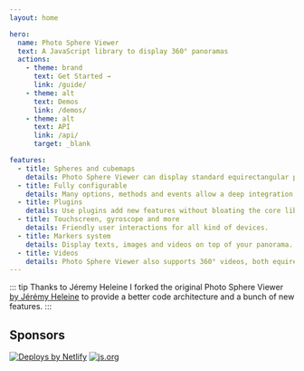 ```yaml
---
layout: home

hero:
  name: Photo Sphere Viewer
  text: A JavaScript library to display 360° panoramas
  actions:
    - theme: brand
      text: Get Started →
      link: /guide/
    - theme: alt
      text: Demos
      link: /demos/
    - theme: alt
      text: API
      link: /api/
      target: _blank

features:
  - title: Spheres and cubemaps
    details: Photo Sphere Viewer can display standard equirectangular panoramas and also cubemaps.
  - title: Fully configurable
    details: Many options, methods and events allow a deep integration in your website/app.
  - title: Plugins
    details: Use plugins add new features without bloating the core library.
  - title: Touchscreen, gyroscope and more
    details: Friendly user interactions for all kind of devices.
  - title: Markers system
    details: Display texts, images and videos on top of your panorama.
  - title: Videos
    details: Photo Sphere Viewer also supports 360° videos, both equirectangular and cubemaps.
---
```


::: tip Thanks to Jéremy Heleine
I forked the original Photo Sphere Viewer [by Jérémy Heleine](http://jeremyheleine.me) to provide a better code architecture and a bunch of new features.
:::

## Sponsors

<script setup>
import { VPTeamMembers } from 'vitepress/theme';

const sponsors = [
  // monthly
  {
    avatar: 'https://avatars.githubusercontent.com/u/8026440?s=200',
    name: 'Katapult',
    links: [
      { icon: 'github', link: 'https://github.com/KatapultDevelopment' },
      { icon: 'googlehome', link: 'https://www.katapultengineering.com' },
    ],
  },
  {
    avatar: 'https://avatars.githubusercontent.com/u/3709747?s=200',
    name: 'Kevin M. Vuilleumier',
    links: [
      { icon: 'github', link: 'https://github.com/vekin03' },
      { icon: 'googlehome', link: 'https://kevinvuilleumier.net' },
    ],
  },
  {
    avatar: 'https://avatars.githubusercontent.com/u/6279770?s=200',
    name: 'Sachin Sancheti',
    links: [
      { icon: 'github', link: 'https://github.com/sachinsancheti1' },
      { icon: 'googlehome', link: 'https://www.sachin.ninja' },
    ],
  },
  // one time
  {
    avatar: 'https://avatars.githubusercontent.com/u/24359?s=200',
    name: 'Jeffrey Warren',
    links: [
      { icon: 'github', link: 'https://github.com/jywarren' },
      { icon: 'googlehome', link: 'https://unterbahn.com' },
    ],
  },
  {
    avatar: 'https://avatars.githubusercontent.com/u/2023869?s=200',
    name: 'Rai-Rai',
    links: [
      { icon: 'github', link: 'https://github.com/Rai-Rai' },
    ],
  },
];
</script>

<VPTeamMembers size="small" :members="sponsors" />

<div class="sponsors">

[![Deploys by Netlify](https://www.netlify.com/v3/img/components/netlify-color-accent.svg)](https://www.netlify.com)
[![js.org](/images/js.org.svg)](https://js.org)

</div>
